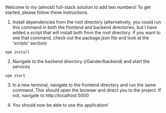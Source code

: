 Welcome to my (almost) full-stack solution to add two numbers! To get started, please follow these instructions.

1. Install dependencies from the root directory (alternatively, you could run this command in both the frontend and backend directories, but I have added a script that will install both from the root directory. if you want to see that command, check out the package.json file and look at the 'scripts' section)
```
npm install
```
2. Navigate to the backend directory (/Gander/backend) and start the services
```
npm start
```
3. In a new terminal, navigate to the frontend directory and run the same command. This should open the browser and direct you to the project. If not, navigate to http://localhost:5000

4. You should now be able to use the application!
